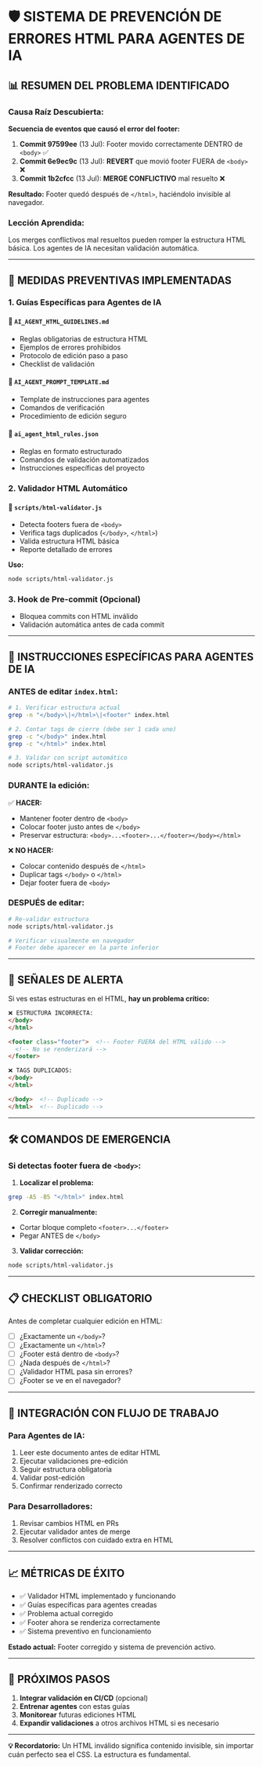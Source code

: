 # 🛡️ SISTEMA DE PREVENCIÓN DE ERRORES HTML PARA AGENTES DE IA

## 📊 RESUMEN DEL PROBLEMA IDENTIFICADO

### **Causa Raíz Descubierta:**

**Secuencia de eventos que causó el error del footer:**

1. **Commit 97599ee** (13 Jul): Footer movido correctamente DENTRO de `<body>` ✅
2. **Commit 6e9ec9c** (13 Jul): **REVERT** que movió footer FUERA de `<body>` ❌  
3. **Commit 1b2cfcc** (13 Jul): **MERGE CONFLICTIVO** mal resuelto ❌

**Resultado:** Footer quedó después de `</html>`, haciéndolo invisible al navegador.

### **Lección Aprendida:**
Los merges conflictivos mal resueltos pueden romper la estructura HTML básica. Los agentes de IA necesitan validación automática.

---

## 🤖 MEDIDAS PREVENTIVAS IMPLEMENTADAS

### 1. **Guías Específicas para Agentes de IA**

#### 📄 `AI_AGENT_HTML_GUIDELINES.md`
- Reglas obligatorias de estructura HTML
- Ejemplos de errores prohibidos
- Protocolo de edición paso a paso
- Checklist de validación

#### 📄 `AI_AGENT_PROMPT_TEMPLATE.md`  
- Template de instrucciones para agentes
- Comandos de verificación
- Procedimiento de edición seguro

#### 📄 `ai_agent_html_rules.json`
- Reglas en formato estructurado
- Comandos de validación automatizados
- Instrucciones específicas del proyecto

### 2. **Validador HTML Automático**

#### 📄 `scripts/html-validator.js`
- Detecta footers fuera de `<body>`
- Verifica tags duplicados (`</body>`, `</html>`)
- Valida estructura HTML básica
- Reporte detallado de errores

**Uso:**
```bash
node scripts/html-validator.js
```

### 3. **Hook de Pre-commit** (Opcional)
- Bloquea commits con HTML inválido
- Validación automática antes de cada commit

---

## 🎯 INSTRUCCIONES ESPECÍFICAS PARA AGENTES DE IA

### **ANTES de editar `index.html`:**

```bash
# 1. Verificar estructura actual
grep -n "</body>\|</html>\|<footer" index.html

# 2. Contar tags de cierre (debe ser 1 cada uno)
grep -c "</body>" index.html
grep -c "</html>" index.html

# 3. Validar con script automático
node scripts/html-validator.js
```

### **DURANTE la edición:**

✅ **HACER:**
- Mantener footer dentro de `<body>`
- Colocar footer justo antes de `</body>`
- Preservar estructura: `<body>...<footer>...</footer></body></html>`

❌ **NO HACER:**
- Colocar contenido después de `</html>`
- Duplicar tags `</body>` o `</html>`
- Dejar footer fuera de `<body>`

### **DESPUÉS de editar:**

```bash
# Re-validar estructura
node scripts/html-validator.js

# Verificar visualmente en navegador
# Footer debe aparecer en la parte inferior
```

---

## 🚨 SEÑALES DE ALERTA

Si ves estas estructuras en el HTML, **hay un problema crítico:**

```html
❌ ESTRUCTURA INCORRECTA:
</body>
</html>

<footer class="footer">  <!-- Footer FUERA del HTML válido -->
  <!-- No se renderizará -->
</footer>
```

```html
❌ TAGS DUPLICADOS:
</body>
</html>

</body>  <!-- Duplicado -->
</html>  <!-- Duplicado -->
```

---

## 🛠️ COMANDOS DE EMERGENCIA

### Si detectas footer fuera de `<body>`:

1. **Localizar el problema:**
```bash
grep -A5 -B5 "</html>" index.html
```

2. **Corregir manualmente:**
- Cortar bloque completo `<footer>...</footer>`
- Pegar ANTES de `</body>`

3. **Validar corrección:**
```bash
node scripts/html-validator.js
```

---

## 📋 CHECKLIST OBLIGATORIO

Antes de completar cualquier edición en HTML:

- [ ] ¿Exactamente un `</body>`?
- [ ] ¿Exactamente un `</html>`?  
- [ ] ¿Footer está dentro de `<body>`?
- [ ] ¿Nada después de `</html>`?
- [ ] ¿Validador HTML pasa sin errores?
- [ ] ¿Footer se ve en el navegador?

---

## 🔄 INTEGRACIÓN CON FLUJO DE TRABAJO

### Para Agentes de IA:
1. Leer este documento antes de editar HTML
2. Ejecutar validaciones pre-edición
3. Seguir estructura obligatoria
4. Validar post-edición
5. Confirmar renderizado correcto

### Para Desarrolladores:
1. Revisar cambios HTML en PRs
2. Ejecutar validador antes de merge
3. Resolver conflictos con cuidado extra en HTML

---

## 📈 MÉTRICAS DE ÉXITO

- ✅ Validador HTML implementado y funcionando
- ✅ Guías específicas para agentes creadas  
- ✅ Problema actual corregido
- ✅ Footer ahora se renderiza correctamente
- ✅ Sistema preventivo en funcionamiento

**Estado actual:** Footer corregido y sistema de prevención activo.

---

## 🔮 PRÓXIMOS PASOS

1. **Integrar validación en CI/CD** (opcional)
2. **Entrenar agentes** con estas guías
3. **Monitorear** futuras ediciones HTML
4. **Expandir validaciones** a otros archivos HTML si es necesario

---

**💡 Recordatorio:** Un HTML inválido significa contenido invisible, sin importar cuán perfecto sea el CSS. La estructura es fundamental.
